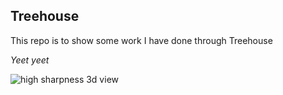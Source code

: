## Treehouse

This repo is to show some work I have done through Treehouse

*Yeet yeet*

![high sharpness 3d view](https://user-images.githubusercontent.com/61709289/120161827-ab498a00-c1ef-11eb-80ec-bfe314147c3f.PNG)
